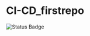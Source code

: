# CI-CD_firstrepo

![Status Badge](https://github.com/megz876/CI-CD_firstrepo/actions/workflows/sample.yml/badge.svg)

